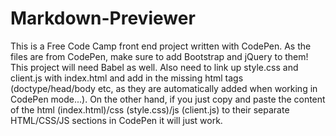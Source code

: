 # Markdown-Previewer
This is a Free Code Camp front end project written with CodePen. As the files are from CodePen, make sure to add Bootstrap and jQuery to them! This project will need Babel as well. Also need to link up style.css and client.js with index.html and add in the missing html tags (doctype/head/body etc, as they are automatically added when working in CodePen mode...). On the other hand, if you just copy and paste the content of the html (index.html)/css (style.css)/js (client.js) to their separate HTML/CSS/JS sections in CodePen it will just work.
